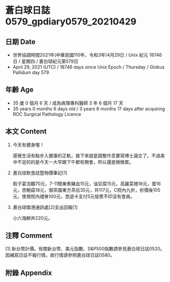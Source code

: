 [_metadata_:encoding]: - "utf-8"
[_metadata_:language]: - "zh-Hant-TW"
[_metadata_:fileformat]: - "markdown"
[_metadata_:MIME_type]: - "text/plain"
[_metadata_:markdown_version]: - "commonmark version 0.29"
[_metadata_:markdown_spec]: - "https://spec.commonmark.org/0.29/"

# 蒼白球日誌0579_gpdiary0579_20210429 #

## 日期 Date ##

* 世界協調時間2021年(中華民國110年，令和3年)4月29日 / Unix 紀元 18746 日 / 星期四 / 蒼白球紀元第579日
* April 29, 2021 (UTC) / 18746 days since Unix Epoch / Thursday / Globus Pallidum day 579

## 年齡 Age ##

* 35 歲 0 個月 6 天 / 成為病理專科醫師 3 年 6 個月 17 天
* 35 years 0 months 6 days old / 3 years 6 months 17 days after acquiring ROC Surgical Pathology Licence

## 本文 Content ##

1. 今天有健身喔！

    感覺生活有點步入健康的正軌，接下來就是調整作息要寫博士論文了。不過美中不足的的是今天一大早跟下午都有開會，所以還是微微累。

1. 蒼白球飲食誌暨物價筆記[1]

    餃子宴泡麵70元，7-11關東煮豬血15元，油豆腐15元，高麗菜捲18元，蛋16元，杏鮑菇18元，御茶園東方茶后35元，共117元，C院內九折，折價後105元，使用院內禮券100元，悠遊卡支付5元發票不印沒有會員。
    
3. 蒼白球南港通訊處[2]支出回報[1]

    小六海鮮丼220元。   

## 注釋 Comment ##

[1] 新台幣計價。有關新台幣、美元指數、S&P500指數請參見蒼白球日誌0520。因補寫日誌不報行情，故行情請參照蒼白球日誌0580。

## 附錄 Appendix ##

